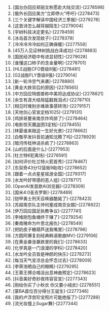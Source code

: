 
1. [国台办回应郑丽文称愿赴大陆交流]-[2278598]
1. [俄外长回应美方“立即停火”呼吁]-[2278473]
1. [三个关键字解读中国经济三季报]-[2279278]
1. [这首诗怎么越背越陌生]-[2279004]
1. [宇树科技决定更名]-[2278459]
1. [冰岛首次发现蚊子]-[2278378]
1. [冷冷冷冷冷如何正确保暖]-[2277558]
1. [45万人见证林树挑战白泽成功]-[2278883]
1. [国民经济稳中有进显韧性]-[2279028]
1. [谁懂这口柿子的含金量啊]-[2278701]
1. [HLE战胜CFO晋级8强]-[2278481]
1. [G2战胜FLY晋级8强]-[2279014]
1. [新一轮冷空气来袭]-[2278880]
1. [黄金大跌背后的原因]-[2278565]
1. [中方回应特朗普称中美将达成协议]-[2278821]
1. [余生有涯大结局猛戳我泪点]-[2278710]
1. [相见时难别亦难故事感转场]-[2279157]
1. [天地剑心官宣定档1025]-[2279131]
1. [鸡排哥要来南京炸鸡排了]-[2278464]
1. [电影惊天魔盗团3定档]-[2278455]
1. [林晏谁来赔这一生好光景]-[2278662]
1. [白敬亭发抖音前通知沈腾了吗]-[2278929]
1. [暗河传桂林话杀疯了]-[2278863]
1. [山的后面是什么]-[2277953]
1. [杜兰特6犯离场]-[2278591]
1. [如何评价杜兰特火箭首秀]-[2278467]
1. [东契奇43分12篮板9助攻]-[2278652]
1. [跟着一点点星星摇游全国]-[2279317]
1. [水龙吟好带感的恶人组]-[2278717]
1. [OpenAI发首款AI浏览器]-[2278309]
1. [国米4:0圣吉罗斯]-[2278489]
1. [铠甲勇士刑天召唤器酷毙了]-[2278423]
1. [苏超南京队主帅何塞成南京女婿]-[2278922]
1. [伊万回应国足执教争议]-[2277741]
1. [李维刚包鱼塘终于赚了]-[2279254]
1. [秦南赌命为叶思北报仇]-[2278549]
1. [把奶皮子糖葫芦送我嘴里]-[2278796]
1. [方圆阿爆复刻经典韩语歌曲MV]-[2279106]
1. [在黄金暴涨暴跌里的我们]-[2278633]
1. [化学真是一门浪漫的学科]-[2278420]
1. [水龙吟全员皆是神颜的快乐]-[2278273]
1. [每当天气变凉总会怀念过去]-[2278009]
1. [李荣浩晒自己的眼睛]-[2279295]
1. [王蓉王搏合唱没出息神曲预定]-[2278623]
1. [抖音美好奇妙夜阵容官宣]-[2277343]
1. [刚给你买了小秋衣 你又要小绒衣]-[2278551]
1. [蒙BA首位百分得分王诞生]-[2277346]
1. [我的卢浮宫珍宝照片可能绝版了]-[2277289]
1. [流光妆撞上Sugar舞]-[2277344]